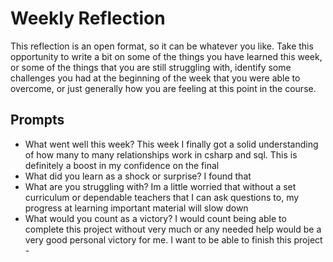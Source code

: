 # Weekly Reflection
This reflection is an open format, so it can be whatever you like. Take this opportunity to write a bit on some of the things you have learned this week, or some of the things that you are still struggling with, identify some challenges you had at the beginning of the week that you were able to overcome, or just generally how you are feeling at this point in the course.

## Prompts
- What went well this week?
This week I finally got a solid understanding of how many to many relationships work in csharp and sql. This is definitely a boost in my confidence on the final
- What did you learn as a shock or surprise?
I found that 
- What are you struggling with?
Im a little worried that without a set curriculum or dependable teachers that I can ask questions to, my progress at learning important material will slow down
- What would you count as a victory?
I would count being able to complete this project without very much or any needed help would be a very good personal victory for me. I want to be able to finish this project -